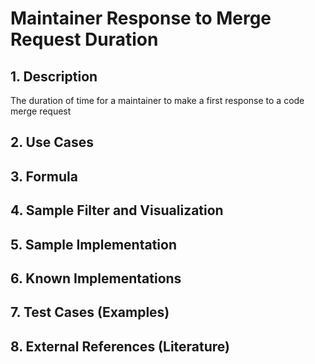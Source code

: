 # Maintainer Response to Merge Request Duration

## 1. Description
The duration of time for a maintainer to make a first response to a code merge request

## 2. Use Cases

## 3. Formula

## 4. Sample Filter and Visualization

## 5. Sample Implementation

## 6. Known Implementations

## 7. Test Cases (Examples)

## 8. External References (Literature)
